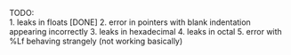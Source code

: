 TODO:	
	1. leaks in floats [DONE]
	2. error in pointers with blank indentation appearing incorrectly
	3. leaks in hexadecimal
	4. leaks in octal
	5. error with %Lf behaving strangely (not working basically)
